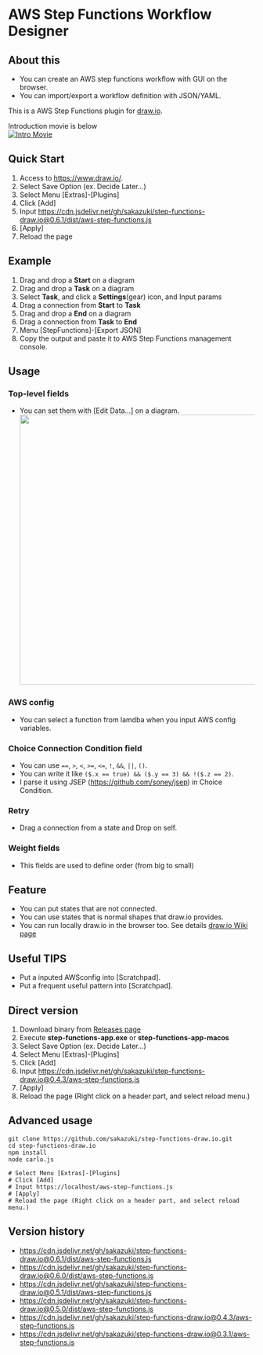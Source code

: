 # AWS Step Functions Workflow Designer

## About this
- You can create an AWS step functions workflow with GUI on the browser.
- You can import/export a workflow definition with JSON/YAML.

 This is a AWS Step Functions plugin for [draw.io](https://github.com/jgraph/draw.io).

 Introduction movie is below   
[![Intro Movie](https://img.youtube.com/vi/NrMcFdTdhhU/0.jpg)](https://youtu.be/NrMcFdTdhhU)

## Quick Start
1. Access to https://www.draw.io/.
1. Select Save Option (ex. Decide Later...)
1. Select Menu [Extras]-[Plugins]
1. Click [Add]
1. Input https://cdn.jsdelivr.net/gh/sakazuki/step-functions-draw.io@0.6.1/dist/aws-step-functions.js
1. [Apply]
1. Reload the page

## Example
1. Drag and drop a **Start** on a diagram
1. Drag and drop a **Task** on a diagram
1. Select **Task**, and click a **Settings**(gear) icon, and Input params
1. Drag a connection from **Start** to **Task**
1. Drag and drop a **End** on a diagram
1. Drag a connection from **Task** to **End**
1. Menu [StepFunctions]-[Export JSON]
1. Copy the output and paste it to AWS Step Functions management console.

## Usage
### Top-level fields
- You can set them with [Edit Data...] on a diagram.
  <img src="https://user-images.githubusercontent.com/1878694/59982817-e4b40b00-9652-11e9-92be-5a2e22eb6fb1.png" width="550">

### AWS config
- You can select a function from lamdba when you input AWS config variables.

### Choice Connection Condition field
- You can use `==`, `>`, `<`, `>=`, `<=`, `!`, `&&`, `||`, `()`.
- You can write it like `($.x == true) && ($.y == 3) && !($.z == 2)`.
- I parse it using JSEP (https://github.com/soney/jsep) in Choice Condition.

### Retry
- Drag a connection from a state and Drop on self.

### Weight fields
- This fields are used to define order (from big to small)

## Feature
- You can put states that are not connected.
- You can use states that is normal shapes that draw.io provides.
- You can run locally draw.io in the browser too. See details [draw.io Wiki page](https://github.com/jgraph/draw.io/wiki/Building)

## Useful TIPS
- Put a inputed AWSconfig into [Scratchpad].
- Put a frequent useful pattern into [Scratchpad].


## Direct version

1. Download binary from [Releases page](https://github.com/sakazuki/step-functions-draw.io/releases)
1. Execute **step-functions-app.exe** or **step-functions-app-macos**
1. Select Save Option (ex. Decide Later...)
1. Select Menu [Extras]-[Plugins]
1. Click [Add]
1. Input https://cdn.jsdelivr.net/gh/sakazuki/step-functions-draw.io@0.4.3/aws-step-functions.js
1. [Apply]
1. Reload the page (Right click on a header part, and select reload menu.)

## Advanced usage

```
git clone https://github.com/sakazuki/step-functions-draw.io.git
cd step-functions-draw.io
npm install
node carlo.js

# Select Menu [Extras]-[Plugins]
# Click [Add]
# Input https://localhost/aws-step-functions.js
# [Apply]
# Reload the page (Right click on a header part, and select reload menu.)
```

## Version history
- https://cdn.jsdelivr.net/gh/sakazuki/step-functions-draw.io@0.6.1/dist/aws-step-functions.js
- https://cdn.jsdelivr.net/gh/sakazuki/step-functions-draw.io@0.6.0/dist/aws-step-functions.js
- https://cdn.jsdelivr.net/gh/sakazuki/step-functions-draw.io@0.5.1/dist/aws-step-functions.js
- https://cdn.jsdelivr.net/gh/sakazuki/step-functions-draw.io@0.5.0/dist/aws-step-functions.js
- https://cdn.jsdelivr.net/gh/sakazuki/step-functions-draw.io@0.4.3/aws-step-functions.js
- https://cdn.jsdelivr.net/gh/sakazuki/step-functions-draw.io@0.3.1/aws-step-functions.js
